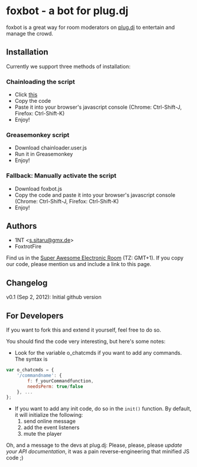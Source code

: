 foxbot - a bot for plug.dj
==========================
foxbot is a great way for room moderators on [plug.dj](http://plug.dj) to entertain and manage the crowd.

Installation
------------
Currently we support three methods of installation:

### Chainloading the script ###
* Click <a href="https://raw.github.com/ssitaru/foxbot/master/chainloader.js" target="_blank">this</a>
* Copy the code
* Paste it into your browser's javascript console (Chrome: Ctrl-Shift-J, Firefox: Ctrl-Shift-K)
* Enjoy!

### Greasemonkey script ####
* Download chainloader.user.js
* Run it in Greasemonkey
* Enjoy!

### Fallback: Manually activate the script ###
* Download foxbot.js
* Copy the code and paste it into your browser's javascript console (Chrome: Ctrl-Shift-J, Firefox: Ctrl-Shift-K)
* Enjoy!

Authors
-------
* 1NT &lt;s.sitaru@gmx.de&gt;
* FoxtrotFire

Find us in the [Super Awesome Electronic Room](http://www.plug.dj/super-awesome-edm-room-2/) (TZ: GMT+1).
If you copy our code, please mention us and include a link to this page.

Changelog
---------
v0.1 (Sep 2, 2012): Initial github version


For Developers
--------------
If you want to fork this and extend it yourself, feel free to do so.

You should find the code very interesting, but here's some notes:
* Look for the variable o_chatcmds if you want to add any commands. The syntax is

```javascript
var o_chatcmds = {
	'/commandname': {
		f: f_yourCommandfunction,
		needsPerm: true/false
	}, ...
};
```

* If you want to add any init code, do so in the `init()` function. By default, it will initialize the following:
	1. send online message
	2. add the event listeners
	3. mute the player

Oh, and a message to the devs at plug.dj: Please, please, please *update your API documentation*, it was a pain reverse-engineering that minified JS code ;)

